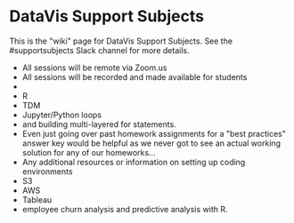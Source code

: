 # DataVis Support Subjects

This is the "wiki" page for DataVis Support Subjects. See the #supportsubjects Slack channel for more details.

* All sessions will be remote via Zoom.us
* All sessions will be recorded and made available for students
* 
* R
* TDM
* Jupyter/Python loops 
* and building multi-layered for statements. 
*  Even just going over past homework assignments for a "best practices" answer key would be helpful as we never got to see an actual working solution for any of our homeworks...
* Any additional resources or information on setting up coding environments
* S3
* AWS
* Tableau
* employee churn analysis and predictive analysis with R.
<!--stackedit_data:
eyJoaXN0b3J5IjpbMjg2NTM5ODM2LDE1NzM0MjE5NzddfQ==
-->